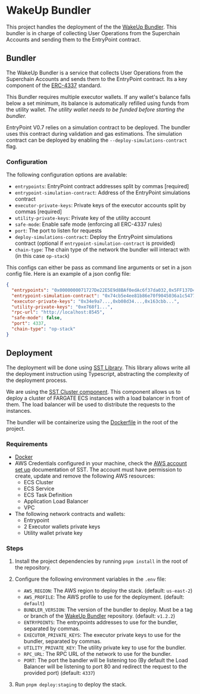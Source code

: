 # WakeUp Bundler

This project handles the deployment of the the [WakeUp Bundler](https://github.com/wakeuplabs-io/pimlico-alto-smart-account-bundler). This bundler is in charge of collecting User Operations from the Superchain Accounts and sending them to the EntryPoint contract.

## Bundler

The WakeUp Bundler is a service that collects User Operations from the Superchain Accounts and sends them to the EntryPoint contract. Its a key component of the [ERC-4337](https://eips.ethereum.org/EIPS/eip-4337) standard.

This Bundler requires multiple executor wallets. If any wallet's balance falls below a set minimum, its balance is automatically refilled using funds from the utility wallet. *The utility wallet needs to be funded before starting the bundler.*

EntryPoint V0.7 relies on a simulation contract to be deployed. The bundler uses this contract during validation and gas estimations. The simulation contract can be deployed by enabling the `--deploy-simulations-contract` flag.


### Configuration

The following configuration options are available:

- `entrypoints`: EntryPoint contract addresses split by commas [required]
- `entrypoint-simulation-contract`: Address of the EntryPoint simulations contract
- `executor-private-keys`: Private keys of the executor accounts split by commas [required]
- `utility-private-keys`: Private key of the utility account
- `safe-mode`: Enable safe mode (enforcing all ERC-4337 rules)
- `port`: The port to listen for requests
- `deploy-simulations-contract`: Deploy the EntryPoint simulations contract (optional if `entrypoint-simulation-contract` is provided)
- `chain-type`: The chain type of the network the bundler will interact with (in this case `op-stack`)


This configs can either be pass as command line arguments or set in a json config file. Here is an example of a json config file:
```json
{
  "entrypoints": "0x0000000071727De22E5E9d8BAf0edAc6f37da032,0x5FF137D4b0FDCD49DcA30c7CF57E578a026d2789",
  "entrypoint-simulation-contract": "0x74cb5e4ee81b86e70f9045036a1c5477de69ee87",
  "executor-private-keys": "0x34e9a7...,0xb08d34...,0x163cbb...",
  "utility-private-keys": "0xe768f1...",
  "rpc-url": "http://localhost:8545",
  "safe-mode": false,
  "port": 4337,
  "chain-type": "op-stack"
}
```

## Deployment

The deployment will be done using [SST Library](https://sst.dev/). This library allows write all the deployment instruction using Typescript, abstracting the complexity of the deployment process.

We are using the [SST Cluster component](https://sst.dev/docs/component/aws/cluster). This component allows us to deploy a cluster of FARGATE ECS instances with a load balancer in front of them. The load balancer will be used to distribute the requests to the instances.

The bundler will be containerize using the [Dockerfile](./Dockerfile) in the root of the project.

### Requirements

- [Docker](https://www.docker.com/)
- AWS Credentials configured in your machine, check the [AWS account set up](https://sst.dev/docs/aws-accounts) documentation of SST. The account must have permission to create, update and remove the following AWS resources:
  - ECS Cluster
  - ECS Service
  - ECS Task Definition
  - Application Load Balancer
  - VPC
- The following network contracts and wallets:
  - Entrypoint
  - 2 Executor wallets private keys
  - Utility wallet private key

### Steps

1. Install the project dependencies by running `pnpm install` in the root of the repository.
2. Configure the following environment variables in the `.env` file:
    - `AWS_REGION`: The AWS region to deploy the stack. (default: `us-east-2`)
    - `AWS_PROFILE`: The AWS profile to use for the deployment. (default: `default`)
    - `BUNDLER_VERSION`: The version of the bundler to deploy. Must be a tag or branch of the [WakeUp Bundler](https://github.com/wakeuplabs-io/pimlico-alto-smart-account-bundler) repository. (default: `v1.2.2`)
    - `ENTRYPOINTS`: The entrypoints addresses to use for the bundler, separated by commas.
    - `EXECUTOR_PRIVATE_KEYS`: The executor private keys to use for the bundler, separated by commas.
    - `UTILITY_PRIVATE_KEY`: The utility private key to use for the bundler.
    - `RPC_URL`: The RPC URL of the network to use for the bundler.
    - `PORT`: The port the bandler will be listening too (By default the Load Balancer will be listening to port 80 and redirect the request to the provided port) (default: `4337`)

3. Run `pnpm deploy:staging` to deploy the stack.